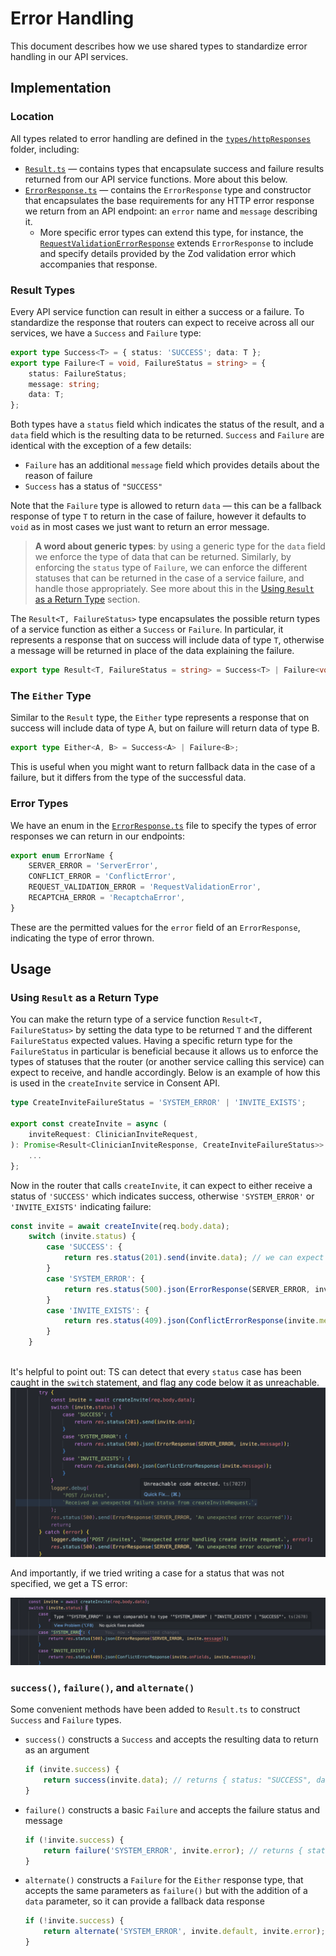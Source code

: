 # Error Handling

This document describes how we use shared types to standardize error handling in our API services. 

## Implementation

### Location

All types related to error handling are defined in the [`types/httpResponses`](../packages/types/src/httpResponses) folder, including:

 - [`Result.ts`](../packages/types/src/httpResponses/Result.ts) — contains types that encapsulate success and failure results returned from our API service functions. More about this below.
 - [`ErrorResponse.ts`](../packages/types/src/httpResponses/ErrorResponse.ts) — contains the `ErrorResponse` type and constructor that encapsulates the base requirements for any HTTP error response we return from an API endpoint: an `error` name and `message` describing it.
   - More specific error types can extend this type, for instance, the [`RequestValidationErrorResponse`](../packages/types/src/httpResponses/RequestValidationErrorResponse.ts) extends `ErrorResponse` to include and specify details provided by the Zod validation error which accompanies that response.

### Result Types

Every API service function can result in either a success or a failure. To standardize the response that routers can expect to receive across all our services, we have a `Success` and `Failure` type:
```ts
export type Success<T> = { status: 'SUCCESS'; data: T };
export type Failure<T = void, FailureStatus = string> = {
	status: FailureStatus;
	message: string;
	data: T;
};
```

Both types have a `status` field which indicates the status of the result, and a `data` field which is the resulting data to be returned. `Success` and `Failure` are identical with the exception of a few details:
 - `Failure` has an additional `message` field which provides details about the reason of failure
 - `Success` has a status of `"SUCCESS"`

Note that the `Failure` type is allowed to return `data` — this can be a fallback response of type `T` to return in the case of failure, however it defaults to `void` as in most cases we just want to return an error message.

>**A word about generic types**: by using a generic type for the `data` field we enforce the type of data that can be returned. Similarly, by enforcing the `status` type of `Failure`, we can enforce the different statuses that can be returned in the case of a service failure, and handle those appropriately. See more about this in the [Using `Result` as a Return Type](#using-result-as-a-return-type) section.

The `Result<T, FailureStatus>` type encapsulates the possible return types of a service function as either a `Success` or `Failure`. In particular, it represents a response that on success will include data of type `T`, otherwise a message will be returned in place of the data explaining the failure.

```ts
export type Result<T, FailureStatus = string> = Success<T> | Failure<void, FailureStatus>
```


### The `Either` Type

Similar to the `Result` type, the `Either` type represents a response that on success will include data of type A, but on failure will return data of type B.

```ts
export type Either<A, B> = Success<A> | Failure<B>;
```

This is useful when you might want to return fallback data in the case of a failure, but it differs from the type of the successful data.


### Error Types

We have an enum in the [`ErrorResponse.ts`](../packages/types/src/httpResponses/ErrorResponse.ts) file to specify the types of error responses we can return in our endpoints:
```ts
export enum ErrorName {
	SERVER_ERROR = 'ServerError',
	CONFLICT_ERROR = 'ConflictError',
	REQUEST_VALIDATION_ERROR = 'RequestValidationError',
	RECAPTCHA_ERROR = 'RecaptchaError',
}
```
These are the permitted values for the `error` field of an `ErrorResponse`, indicating the type of error thrown.

## Usage

### Using `Result` as a Return Type

You can make the return type of a service function `Result<T, FailureStatus>` by setting the data type to be returned `T` and the different `FailureStatus` expected values. Having a specific return type for the `FailureStatus` in particular is beneficial because it allows us to enforce the types of statuses that the router (or another service calling this service) can expect to receive, and handle accordingly. Below is an example of how this is used in the `createInvite` service in Consent API.

```ts
type CreateInviteFailureStatus = 'SYSTEM_ERROR' | 'INVITE_EXISTS';

export const createInvite = async (
	inviteRequest: ClinicianInviteRequest,
): Promise<Result<ClinicianInviteResponse, CreateInviteFailureStatus>> => {
	...
};
```

Now in the router that calls `createInvite`, it can expect to either receive a status of `'SUCCESS'` which indicates success, otherwise `'SYSTEM_ERROR'` or `'INVITE_EXISTS'` indicating failure:

```ts
const invite = await createInvite(req.body.data);
	switch (invite.status) {
		case 'SUCCESS': {
			return res.status(201).send(invite.data); // we can expect invite.data to be of type ClinicianInviteResponse
		}
		case 'SYSTEM_ERROR': {
			return res.status(500).json(ErrorResponse(SERVER_ERROR, invite.message));
		}
		case 'INVITE_EXISTS': {
			return res.status(409).json(ConflictErrorResponse(invite.message));
		}
	}
					
```

It's helpful to point out: TS can detect that every `status` case has been caught in the `switch` statement, and flag any code below it as unreachable.
![Unreachable code](./images/error-handling-unreachable-code.png)

And importantly, if we tried writing a case for a status that was not specified, we get a TS error:

![Failure Status typing](./images/error-handling-failure-statuses.png)

### `success()`, `failure()`, and `alternate()`

Some convenient methods have been added to `Result.ts` to construct `Success` and `Failure` types.

 - `success()` constructs a `Success` and accepts the resulting data to return as an argument
	```ts
	if (invite.success) {
		return success(invite.data); // returns { status: "SUCCESS", data: invite.data }
	}
	```
 - `failure()` constructs a basic `Failure` and accepts the failure status and message
	```ts
	if (!invite.success) {
		return failure('SYSTEM_ERROR', invite.error); // returns { status: "SYSTEM_ERROR", message: invite.error }
	}
	```
 - `alternate()` constructs a `Failure` for the `Either` response type, that accepts the same parameters as `failure()` but with the addition of a `data` parameter, so it can provide a fallback data response
	```ts
	if (!invite.success) {
		return alternate('SYSTEM_ERROR', invite.default, invite.error); // returns { status: "SYSTEM_ERROR", data: invite.default, message: invite.error }
	}
	```
